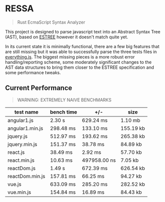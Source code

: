 # RESSA
> Rust EcmaScript Syntax Analyzer

This project is designed to parse javascript text into an Abstract Syntax Tree (AST), based on [ESTREE](https://github.com/estree/estree) however it doesn't match quite yet.

In its current state it is minimally functional, there are a few big features that are still missing but it was able to successfully parse the three tests files in [everything.js](https://github.com/michaelficarra/everything.js). The biggest missing pieces is a more robust error handling/reporting scheme, some moderately significant changes to the AST data structures to bring them closer to the ESTREE specification and some performance tweaks.


## Current Performance
> WARNING: EXTREMELY NAIVE BENCHMARKS

| test name | bench time | +/- | size |
|---|---|---|---|
| angular1.js | 2.30 s | 629.24 ms | 1.10 mb |
| angular1.min.js | 298.48 ms | 133.10 ms | 155.19 kb |
| jquery.js | 512.97 ms | 193.62 ms | 265.38 kb |
| jquery.min.js | 151.37 ms | 38.78 ms | 84.89 kb |
| react.js | 38.49 ms | 2.92 ms | 57.70 kb |
| react.min.js | 10.63 ms | 497958.00 ns | 7.05 kb |
| reactDom.js | 1.49 s | 672.39 ms | 626.54 kb |
| reactDom.min.js | 157.81 ms | 66.25 ms | 94.27 kb |
| vue.js | 633.09 ms | 285.20 ms | 282.52 kb |
| vue.min.js | 154.84 ms | 16.89 ms | 84.43 kb |

